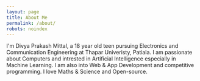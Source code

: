 ```yaml
---
layout: page
title: About Me
permalink: /about/
robots: noindex
---
```


I'm Divya Prakash Mittal, a 18 year old teen pursuing Electronics and
Communication Engineering at Thapar Univeristy, Patiala. I am passionate about
Computers and intrested in Artificial Intelligence especially in Machine Learning.
I am also into Web & App Development and competitive programming. I love Maths
& Science and Open-source.
